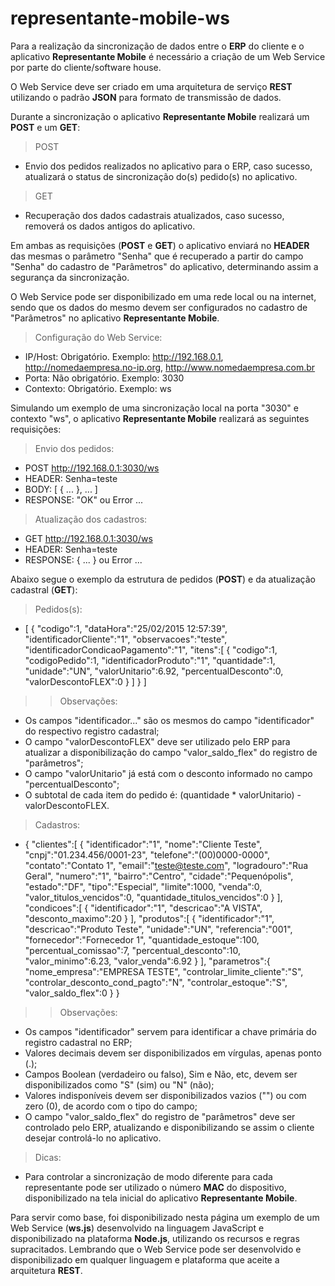# representante-mobile-ws

Para a realização da sincronização de dados entre o <b>ERP</b> do cliente e o aplicativo <b>Representante Mobile</b> é necessário a criação de um Web Service por parte do cliente/software house.

O Web Service deve ser criado em uma arquitetura de serviço <b>REST</b> utilizando o padrão <b>JSON</b> para formato de transmissão de dados.

Durante a sincronização o aplicativo <b>Representante Mobile</b> realizará um <b>POST</b> e um <b>GET</b>:

> POST
* Envio dos pedidos realizados no aplicativo para o ERP, caso sucesso, atualizará o status de sincronização do(s) pedido(s) no aplicativo.

> GET
* Recuperação dos dados cadastrais atualizados, caso sucesso, removerá os dados antigos do aplicativo.

Em ambas as requisições (<b>POST</b> e <b>GET</b>) o aplicativo enviará no <b>HEADER</b> das mesmas o parâmetro "Senha" que é recuperado a partir do campo "Senha" do cadastro de "Parâmetros" do aplicativo, determinando assim a segurança da sincronização.

O Web Service pode ser disponibilizado em uma rede local ou na internet, sendo que os dados do mesmo devem ser configurados no cadastro de "Parâmetros" no aplicativo <b>Representante Mobile</b>.

> Configuração do Web Service:
* IP/Host: Obrigatório. Exemplo: http://192.168.0.1, http://nomedaempresa.no-ip.org, http://www.nomedaempresa.com.br
* Porta: Não obrigatório. Exemplo: 3030
* Contexto: Obrigatório. Exemplo: ws

Simulando um exemplo de uma sincronização local na porta "3030" e contexto "ws", o aplicativo <b>Representante Mobile</b> realizará as seguintes requisições:

> Envio dos pedidos:
* POST http://192.168.0.1:3030/ws
* HEADER: Senha=teste
* BODY: [ { ... }, ... ]
* RESPONSE: "OK" ou Error ...

> Atualização dos cadastros:
* GET http://192.168.0.1:3030/ws
* HEADER: Senha=teste
* RESPONSE: { ... } ou Error ...

Abaixo segue o exemplo da estrutura de pedidos (<b>POST</b>) e da atualização cadastral (<b>GET</b>):

> Pedidos(s):
* [
   {
      "codigo":1,
      "dataHora":"25/02/2015 12:57:39",
      "identificadorCliente":"1",
      "observacoes":"teste",
      "identificadorCondicaoPagamento":"1",
      "itens":[
         {
            "codigo":1,
            "codigoPedido":1,
	    "identificadorProduto":"1",
            "quantidade":1,
	    "unidade":"UN",
            "valorUnitario":6.92,
	    "percentualDesconto":0,
            "valorDescontoFLEX":0
         }
      ]
   }
]

>> Observações:
* Os campos "identificador..." são os mesmos do campo "identificador" do respectivo registro cadastral;
* O campo "valorDescontoFLEX" deve ser utilizado pelo ERP para atualizar a disponibilização do campo "valor_saldo_flex" do registro de "parâmetros";
* O campo "valorUnitario" já está com o desconto informado no campo "percentualDesconto";
* O subtotal de cada item do pedido é: (quantidade * valorUnitario) - valorDescontoFLEX.

> Cadastros:
* {
   "clientes":[
      {
         "identificador":"1",
         "nome":"Cliente Teste",
         "cnpj":"01.234.456/0001-23",
         "telefone":"(00)0000-0000",
         "contato":"Contato 1",
         "email":"teste@teste.com",
         "logradouro":"Rua Geral",
         "numero":"1",
         "bairro":"Centro",
         "cidade":"Pequenópolis",
         "estado":"DF",
         "tipo":"Especial",
         "limite":1000,
         "venda":0,
         "valor_titulos_vencidos":0,
         "quantidade_titulos_vencidos":0
      }
   ],
   "condicoes":[
      {
         "identificador":"1",
         "descricao":"A VISTA",
         "desconto_maximo":20
      }
   ],
   "produtos":[
      {
         "identificador":"1",
         "descricao":"Produto Teste",
         "unidade":"UN",
         "referencia":"001",
         "fornecedor":"Fornecedor 1",
         "quantidade_estoque":100,
         "percentual_comissao":7,
         "percentual_desconto":10,
         "valor_minimo":6.23,
         "valor_venda":6.92
      }
   ],
   "parametros":{
      "nome_empresa":"EMPRESA TESTE",
      "controlar_limite_cliente":"S",
      "controlar_desconto_cond_pagto":"N",
      "controlar_estoque":"S",
      "valor_saldo_flex":0
   }
}

>> Observações:
* Os campos "identificador" servem para identificar a chave primária do registro cadastral no ERP;
* Valores decimais devem ser disponibilizados em vírgulas, apenas ponto (.);
* Campos Boolean (verdadeiro ou falso), Sim e Não, etc, devem ser disponibilizados como "S" (sim) ou "N" (não);
* Valores indisponíveis devem ser disponibilizados vazios ("") ou com zero (0), de acordo com o tipo do campo;
* O campo "valor_saldo_flex" do registro de "parâmetros" deve ser controlado pelo ERP, atualizando e disponibilizando se assim o cliente desejar controlá-lo no aplicativo.

> Dicas:
* Para controlar a sincronização de modo diferente para cada representante pode ser utilizado o número <b>MAC</b> do dispositivo, disponibilizado na tela inicial do aplicativo <b>Representante Mobile</b>.

Para servir como base, foi disponibilizado nesta página um exemplo de um Web Service (<b>ws.js</b>) desenvolvido na linguagem JavaScript e disponibilizado na plataforma <b>Node.js</b>, utilizando os recursos e regras supracitados. Lembrando que o Web Service pode ser desenvolvido e disponibilizado em qualquer linguagem e plataforma que aceite a arquitetura <b>REST</b>.
